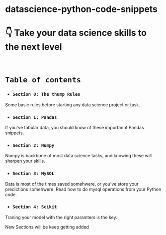 # datascience-python-code-snippets
# 👇 Take your data science skills to the next level 

<br/>

# `Table of contents`

* ### `Section 0: The thump Rules`

Some basic rules before starting any data science project or task.

* ### `Section 1: Pandas`

If you've tabular data, you should know of these importannt Pandas snippets.

* ### `Section 2: Numpy`

Numpy is backbone of most data science tasks, and knowing these will sharpen your skills.

* ### `Section 3: MySQL`

Data is most of the times saved somehwere, or you've store your predictions somehwere. Read how to do mysql operations from your Python code.

* ### `Section 4: Scikit`

Traning your model with the right paramters is the key.


New Sections will be keep getting added


<br/><br/>
